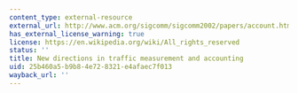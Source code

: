 ```yaml
---
content_type: external-resource
external_url: http://www.acm.org/sigcomm/sigcomm2002/papers/account.html
has_external_license_warning: true
license: https://en.wikipedia.org/wiki/All_rights_reserved
status: ''
title: New directions in traffic measurement and accounting
uid: 25b460a5-b9b8-4e72-8321-e4afaec7f013
wayback_url: ''
---
```

